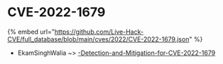 # CVE-2022-1679
{% embed url="https://github.com/Live-Hack-CVE/full_database/blob/main/cves/2022/CVE-2022-1679.json" %}

* EkamSinghWalia ~> [-Detection-and-Mitigation-for-CVE-2022-1679](https://www.alice-snow.ru/2022/database/cve-2022-1679/-detection-and-mitigation-for-cve-2022-1679-ekamsinghwalia)
